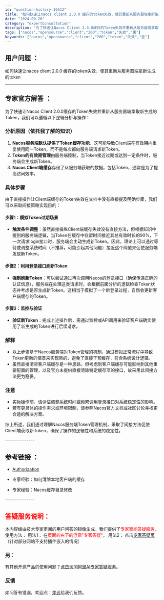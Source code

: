 ```yaml
---
id: "question-history-16512"
title: "如何快速让nacos client 2.0.0 缓存的token失效，使其重新从服务器端拿新生成的toke"
date: "2024-09-26"
category: "expertConsultation"
description: "为了快速让Nacos Client 2.0.0缓存的Token失效并重新从服务器端拿取新生成的Token，我们可以遵循以下逻辑分析与操作：### 分析原因（依托我了解的知识）1. **Nacos服务端默认提供了Token缓存功能**，这可能导致Client端在有效期内重复使用同一Token，而不是每"
tags: ["nacos","opensource","client","200","token","失效","重"]
keywords: ["nacos","opensource","client","200","token","失效","重"]
---
```


## 用户问题 ： 
 如何快速让nacos client 2.0.0 缓存的token失效，使其重新从服务器端拿新生成的token  

---------------
## 专家官方解答 ：

为了快速让Nacos Client 2.0.0缓存的Token失效并重新从服务器端拿取新生成的Token，我们可以遵循以下逻辑分析与操作：

### 分析原因（依托我了解的知识）

1. **Nacos服务端默认提供了Token缓存功能**，这可能导致Client端在有效期内重复使用同一Token，而不是每次都向服务端请求新Token。
2. **Token的有效期管理**由服务端控制，当Token接近过期或达到一定条件时，服务端会生成新Token。
3. **Nacos Client端缓存**存储了从服务端获取的数据，包括Token，通常是为了提高访问效率。

### 具体步骤

由于直接操作让Client端缓存的Token失效在文档中没有直接提及明确步骤，我们可以采取间接策略实现目的：

#### 步骤1：模拟Token过期场景
- **触发条件调整**：虽然直接操纵Client端缓存失效没有直接方法，但根据知识中提到的服务端逻辑，当Token在缓存中存留时间接近其总有效时长的90%，下一次请求login接口时，服务端会主动生成新Token。因此，理论上可以通过等待或调整系统时间（不推荐，可能引起其他问题）接近这个阈值来促使服务端发放新Token。

#### 步骤2：利用登录接口刷新Token
- **强制刷新Token**：可以尝试通过再次调用Nacos的登录接口（确保传递正确的认证信息），服务端在处理这类请求时，会根据前面分析的逻辑检查Token状态并考虑是否生成新Token。这相当于模拟了一个新登录过程，自然会更新客户端缓存的Token。

#### 步骤3：监控与验证
- **验证新Token**：完成上述操作后，需通过监控或API调用来验证客户端确实使用了新生成的Token进行后续请求。

### 解释
- 以上步骤基于Nacos服务端对Token管理的机制，通过模拟正常流程中导致Token更新的情景来实现目的，避免了直接干预缓存，符合系统设计逻辑。
- 虽然直接清空客户端缓存是一种思路，但考虑到客户端缓存可能影响到其他重要配置的管理，以及官方未提供直接清除特定缓存项的接口，故采用此间接方法更为稳妥。

### 注意
- 实际操作前，请评估调整系统时间或频繁调用登录接口对系统稳定性的影响。
- 若有更具体的操作需求或环境限制，请参照Nacos官方文档或社区讨论寻找更合适的解决方案。

综上所述，我们通过理解Nacos服务端Token管理机制，采取了间接方法促使Client端获取新Token，确保了操作的逻辑性和系统的稳定性。


<font color="#949494">---------------</font> 


## 参考链接 ：

* [Authorization](https://nacos.io/docs/latest/guide/user/auth)
 
 * 专家经验：如何清除本地客户端的缓存 
 
 * 专家经验：Nacos缓存目录修改 


 <font color="#949494">---------------</font> 
 


## <font color="#FF0000">答疑服务说明：</font> 

本内容经由技术专家审阅的用户问答的镜像生成，我们提供了<font color="#FF0000">专家智能答疑服务</font>,使用方法：
用法1： 在<font color="#FF0000">页面的右下的浮窗”专家答疑“</font>。
用法2： 点击[专家答疑页](https://answer.opensource.alibaba.com/docs/intro)（针对部分网站不支持插件嵌入的情况）
### 另：


有其他开源产品的使用问题？[点击访问阿里AI专家答疑服务](https://answer.opensource.alibaba.com/docs/intro)。
### 反馈
如问答有错漏，欢迎点：[差评](https://ai.nacos.io/user/feedbackByEnhancerGradePOJOID?enhancerGradePOJOId=16523)给我们反馈。
